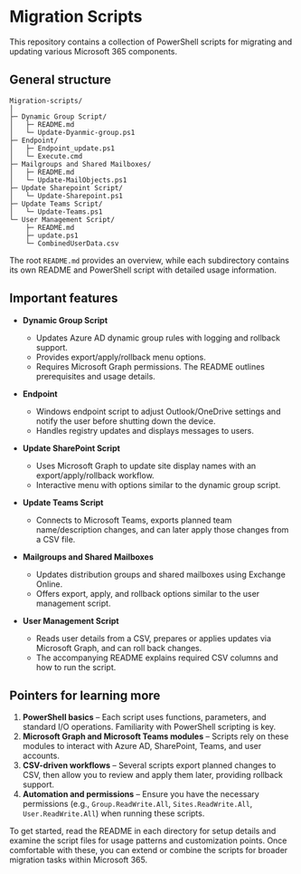 # Migration Scripts

This repository contains a collection of PowerShell scripts for migrating and updating various Microsoft 365 components.

## General structure

```
Migration-scripts/
│
├─ Dynamic Group Script/
│   ├─ README.md
│   └─ Update-Dyanmic-group.ps1
├─ Endpoint/
│   ├─ Endpoint_update.ps1
│   └─ Execute.cmd
├─ Mailgroups and Shared Mailboxes/
│   ├─ README.md
│   └─ Update-MailObjects.ps1
├─ Update Sharepoint Script/
│   └─ Update-Sharepoint.ps1
├─ Update Teams Script/
│   └─ Update-Teams.ps1
└─ User Management Script/
    ├─ README.md
    ├─ update.ps1
    └─ CombinedUserData.csv
```

The root `README.md` provides an overview, while each subdirectory contains its own README and PowerShell script with detailed usage information.

## Important features

- **Dynamic Group Script**
  - Updates Azure AD dynamic group rules with logging and rollback support.
  - Provides export/apply/rollback menu options.
  - Requires Microsoft Graph permissions. The README outlines prerequisites and usage details.

- **Endpoint**
  - Windows endpoint script to adjust Outlook/OneDrive settings and notify the user before shutting down the device.
  - Handles registry updates and displays messages to users.

- **Update SharePoint Script**
  - Uses Microsoft Graph to update site display names with an export/apply/rollback workflow.
  - Interactive menu with options similar to the dynamic group script.

- **Update Teams Script**
  - Connects to Microsoft Teams, exports planned team name/description changes, and can later apply those changes from a CSV file.

- **Mailgroups and Shared Mailboxes**
  - Updates distribution groups and shared mailboxes using Exchange Online.
  - Offers export, apply, and rollback options similar to the user management script.

- **User Management Script**
  - Reads user details from a CSV, prepares or applies updates via Microsoft Graph, and can roll back changes.
  - The accompanying README explains required CSV columns and how to run the script.

## Pointers for learning more

1. **PowerShell basics** – Each script uses functions, parameters, and standard I/O operations. Familiarity with PowerShell scripting is key.
2. **Microsoft Graph and Microsoft Teams modules** – Scripts rely on these modules to interact with Azure AD, SharePoint, Teams, and user accounts.
3. **CSV-driven workflows** – Several scripts export planned changes to CSV, then allow you to review and apply them later, providing rollback support.
4. **Automation and permissions** – Ensure you have the necessary permissions (e.g., `Group.ReadWrite.All`, `Sites.ReadWrite.All`, `User.ReadWrite.All`) when running these scripts.

To get started, read the README in each directory for setup details and examine the script files for usage patterns and customization points. Once comfortable with these, you can extend or combine the scripts for broader migration tasks within Microsoft 365.

